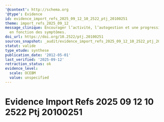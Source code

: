 ```yaml
---
'@context': http://schema.org
'@type': Evidence
id: evidence_import_refs_2025_09_12_10_2522_ptj_20100251
theme: import_refs_2025_09_12
message_clinique: Encourager l’activité, l’autogestion et une progression graduée
  en fonction des symptômes.
doi_url: https://doi.org/10.2522/ptj.20100251
sources_snapshot: _audit/evidence_import_refs_2025_09_12_10_2522_ptj_20100251.json
statut: valide
type_etude: synthese
publication_date: '2012-05-01'
last_verified: '2025-09-12'
retraction_status: ok
evidence_level:
  scale: OCEBM
  value: unspecified
---
```

# Evidence Import Refs 2025 09 12 10 2522 Ptj 20100251

